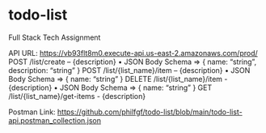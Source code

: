 # todo-list
Full Stack Tech Assignment

API URL: https://vb93flt8m0.execute-api.us-east-2.amazonaws.com/prod/
POST /list/create – {description}
•	JSON Body Schema => {
    name: “string”,
    description: “string”
} 
POST /list/{list_name}/item – {description}
•	JSON Body Schema => {
    name: “string” 
}
DELETE /list/{list_name}/item - {description}
•	JSON Body Schema => {
    name: “string” 
} 
GET /list/{list_name}/get-items - {description}

Postman Link: https://github.com/philfgf/todo-list/blob/main/todo-list-api.postman_collection.json
